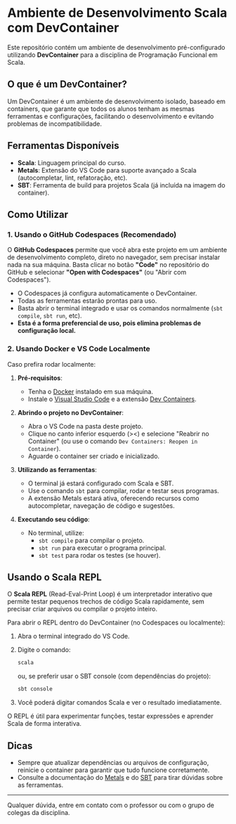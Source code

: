 # Ambiente de Desenvolvimento Scala com DevContainer

Este repositório contém um ambiente de desenvolvimento pré-configurado utilizando **DevContainer** para a disciplina de Programação Funcional em Scala.

## O que é um DevContainer?
Um DevContainer é um ambiente de desenvolvimento isolado, baseado em containers, que garante que todos os alunos tenham as mesmas ferramentas e configurações, facilitando o desenvolvimento e evitando problemas de incompatibilidade.

## Ferramentas Disponíveis
- **Scala**: Linguagem principal do curso.
- **Metals**: Extensão do VS Code para suporte avançado a Scala (autocompletar, lint, refatoração, etc).
- **SBT**: Ferramenta de build para projetos Scala (já incluída na imagem do container).

## Como Utilizar

### 1. Usando o GitHub Codespaces (Recomendado)
O **GitHub Codespaces** permite que você abra este projeto em um ambiente de desenvolvimento completo, direto no navegador, sem precisar instalar nada na sua máquina. Basta clicar no botão **"Code"** no repositório do GitHub e selecionar **"Open with Codespaces"** (ou "Abrir com Codespaces").

- O Codespaces já configura automaticamente o DevContainer.
- Todas as ferramentas estarão prontas para uso.
- Basta abrir o terminal integrado e usar os comandos normalmente (`sbt compile`, `sbt run`, etc).
- **Esta é a forma preferencial de uso, pois elimina problemas de configuração local.**

### 2. Usando Docker e VS Code Localmente
Caso prefira rodar localmente:

1. **Pré-requisitos**:
   - Tenha o [Docker](https://www.docker.com/) instalado em sua máquina.
   - Instale o [Visual Studio Code](https://code.visualstudio.com/) e a extensão [Dev Containers](https://marketplace.visualstudio.com/items?itemName=ms-vscode-remote.remote-containers).

2. **Abrindo o projeto no DevContainer**:
   - Abra o VS Code na pasta deste projeto.
   - Clique no canto inferior esquerdo (><) e selecione "Reabrir no Container" (ou use o comando `Dev Containers: Reopen in Container`).
   - Aguarde o container ser criado e inicializado.

3. **Utilizando as ferramentas**:
   - O terminal já estará configurado com Scala e SBT.
   - Use o comando `sbt` para compilar, rodar e testar seus programas.
   - A extensão Metals estará ativa, oferecendo recursos como autocompletar, navegação de código e sugestões.

4. **Executando seu código**:
   - No terminal, utilize:
     - `sbt compile` para compilar o projeto.
     - `sbt run` para executar o programa principal.
     - `sbt test` para rodar os testes (se houver).

## Usando o Scala REPL

O **Scala REPL** (Read-Eval-Print Loop) é um interpretador interativo que permite testar pequenos trechos de código Scala rapidamente, sem precisar criar arquivos ou compilar o projeto inteiro.

Para abrir o REPL dentro do DevContainer (no Codespaces ou localmente):

1. Abra o terminal integrado do VS Code.
2. Digite o comando:
   
   ```bash
   scala
   ```
   ou, se preferir usar o SBT console (com dependências do projeto):
   ```bash
   sbt console
   ```
3. Você poderá digitar comandos Scala e ver o resultado imediatamente.

O REPL é útil para experimentar funções, testar expressões e aprender Scala de forma interativa.

## Dicas
- Sempre que atualizar dependências ou arquivos de configuração, reinicie o container para garantir que tudo funcione corretamente.
- Consulte a documentação do [Metals](https://scalameta.org/metals/) e do [SBT](https://www.scala-sbt.org/) para tirar dúvidas sobre as ferramentas.

---

Qualquer dúvida, entre em contato com o professor ou com o grupo de colegas da disciplina.
